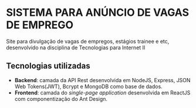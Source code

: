 SISTEMA PARA ANÚNCIO DE VAGAS DE EMPREGO
=============================

Site para divulgação de vagas de empregos, estágios trainee e etc, desenvolvido na disciplina de Tecnologias para Internet II

## Tecnologias utilizadas

- **Backend**: camada da API Rest desenvolvida em NodeJS, Express, JSON Web Tokens(JWT), Bcrypt e MongoDB como base de dados.
- **Frontend**: camada do *single-page application* desenvolvida em ReactJS com componentização do Ant Design.
